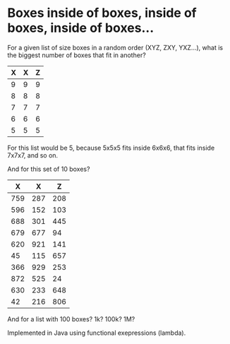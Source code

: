# Boxes inside of boxes, inside of boxes, inside of boxes...

For a given list of size boxes in a random order (XYZ, ZXY, YXZ...), what is the biggest number of boxes that fit in another? 

|X|X|Z|
|-|-|-|
|9|9|9|
|8|8|8|
|7|7|7|
|6|6|6|
|5|5|5|

For this list would be 5, because 5x5x5 fits inside 6x6x6, that fits inside 7x7x7, and so on.

And for this set of 10 boxes?

|X|X|Z|
|-|-|-|
|759|287|208|
|596|152|103|
|688|301|445|
|679|677|94|
|620|921|141|
|45|115|657|
|366|929|253|
|872|525|24|
|630|233|648|
|42|216|806|

And for a list with 100 boxes? 1k? 100k? 1M?

Implemented in Java using functional exepressions (lambda).

